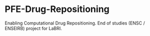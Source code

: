 # PFE-Drug-Repositioning
Enabling Computational Drug Repositioning. End of studies (ENSC / ENSEIRB) project for LaBRI.
